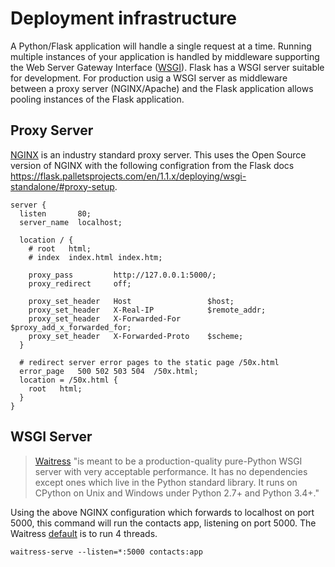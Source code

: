 # Deployment infrastructure
A Python/Flask application will handle a single request at a time. Running multiple instances of your application is handled by middleware
supporting the Web Server Gateway Interface ([WSGI](https://wikipedia.org/wiki/Web_Server_Gateway_Interface)). Flask has a WSGI server
suitable for development. For production usig a WSGI server as middleware between a proxy server (NGINX/Apache) and the Flask application
allows pooling instances of the Flask application.

## Proxy Server
[NGINX](https://nginx.com/) is an industry standard proxy server. This uses the Open Source version of NGINX with the following configration from the Flask docs https://flask.palletsprojects.com/en/1.1.x/deploying/wsgi-standalone/#proxy-setup.
```
server {
  listen       80;
  server_name  localhost;

  location / {
    # root   html;
    # index  index.html index.htm;

    proxy_pass         http://127.0.0.1:5000/;
    proxy_redirect     off;

    proxy_set_header   Host                 $host;
    proxy_set_header   X-Real-IP            $remote_addr;
    proxy_set_header   X-Forwarded-For      $proxy_add_x_forwarded_for;
    proxy_set_header   X-Forwarded-Proto    $scheme;
  }

  # redirect server error pages to the static page /50x.html
  error_page   500 502 503 504  /50x.html;
  location = /50x.html {
    root   html;
  }
}

```

## WSGI Server
>[Waitress](https://docs.pylonsproject.org/projects/waitress/) "is meant to be a production-quality pure-Python WSGI server with very acceptable performance. It has no dependencies except ones which live in the Python standard library. It runs on CPython on Unix and Windows under Python 2.7+ and Python 3.4+."

Using the above NGINX configuration which forwards to localhost on port 5000, this command will run the
contacts app, listening on port 5000. The Waitress [default](https://docs.pylonsproject.org/projects/waitress/en/stable/runner.html#runner) is to run 4 threads.
```
waitress-serve --listen=*:5000 contacts:app
```